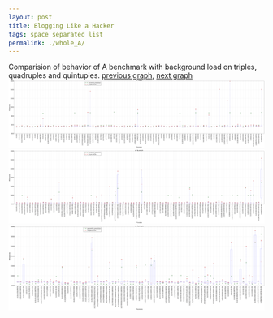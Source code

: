 ```yaml
---
layout: post
title: Blogging Like a Hacker
tags: space separated list
permalink: ./whole_A/
---
```


Comparision of behavior of A benchmark with background load on triples, quadruples and quintuples.
[previous graph](./whole_AVL/), [next graph](./whole_CYPHERD/)
<img src="./images/triple/A_box.png" alt="graph figure"><img src="./images/quadruple/A_box.png" alt="graph figure"><img src="./images/quintuple/A_box.png" alt="graph figure">
